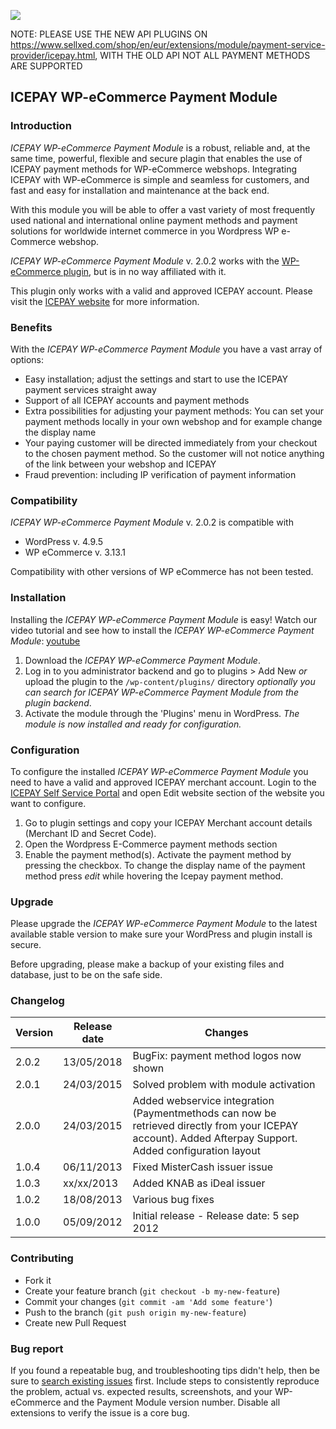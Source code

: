 ![](https://icepay.com/app/themes/icepay/dist/images/logos/logo_icepay.svg)

NOTE: PLEASE USE THE NEW API PLUGINS ON https://www.sellxed.com/shop/en/eur/extensions/module/payment-service-provider/icepay.html, WITH THE OLD API NOT ALL PAYMENT METHODS ARE SUPPORTED

## ICEPAY WP-eCommerce Payment Module

### Introduction


*ICEPAY WP-eCommerce Payment Module* is a robust, reliable and, at the same time, powerful, flexible and secure plagin that enables the use of ICEPAY payment methods for WP-eCommerce webshops. Integrating ICEPAY with WP-eCommerce is simple and seamless for customers, and fast and easy for installation and maintenance at the back end.
 
With this module you will be able to offer a vast variety of most frequently used national and international online payment methods and payment solutions for worldwide internet commerce in you Wordpress WP e-Commerce webshop.
 
*ICEPAY WP-eCommerce Payment Module* v. 2.0.2 works with the [WP-eCommerce plugin](http://wordpress.org/extend/plugins/wp-e-commerce/), but is in no way affiliated with it.


This plugin only works with a valid and approved ICEPAY account. Please visit the [ICEPAY website](http://www.icepay.com/) for more information.
 
### Benefits
 
With the *ICEPAY WP-eCommerce Payment Module* you have a vast array of options:

* Easy installation; adjust the settings and start to use the ICEPAY payment services straight away
* Support of all ICEPAY accounts and payment methods
* Extra possibilities for adjusting your payment methods: You can set your payment methods locally in your own webshop and for example change the display name
* Your paying customer will be directed immediately from your checkout to the chosen payment method. So the customer will not notice anything of the link between your webshop and ICEPAY
* Fraud prevention: including IP verification of payment information


### Compatibility
 
*ICEPAY WP-eCommerce Payment Module* v. 2.0.2 is compatible with
* WordPress v. 4.9.5
* WP eCommerce v. 3.13.1
 
Compatibility with other versions of WP eCommerce has not been tested.
 
### Installation

Installing the *ICEPAY WP-eCommerce Payment Module* is easy! Watch our video tutorial and see how to install the *ICEPAY WP-eCommerce Payment Module*:
[youtube](https://www.youtube.com/watch?v=FJCEUbAkQaI)

1. Download the *ICEPAY WP-eCommerce Payment Module*.
2. Log in to you administrator backend and go to plugins > Add New *or* upload the plugin to the `/wp-content/plugins/` directory
*optionally you can search for *ICEPAY WP-eCommerce Payment Module* from the plugin backend*.
3. Activate the module through the 'Plugins' menu in WordPress.
 *The module is now installed and ready for configuration.*
 
### Configuration
 
To configure the installed *ICEPAY WP-eCommerce Payment Module* you need to have a valid and approved ICEPAY merchant account. Login to the [ICEPAY Self Service Portal](https://portal.icepay.com/NL/Login) and open Edit website section of the website you want to configure.

1. Go to plugin settings and copy your ICEPAY Merchant account details (Merchant ID and Secret Code).
2. Open the Wordpress E-Commerce payment methods section
3. Enable the payment method(s). Activate the payment method by pressing the checkbox. To change the display name of the payment method press *edit* while hovering the Icepay payment method.

### Upgrade
Please upgrade the *ICEPAY WP-eCommerce Payment Module* to the latest available stable version to make sure your WordPress and plugin install is secure.

Before upgrading, please make a backup of your existing files and database, just to be on the safe side. 

### Changelog

Version      | Release date   | Changes
------------ | -------------- | ------------------------
2.0.2       |13/05/2018 | BugFix: payment method logos now shown
2.0.1       |24/03/2015 | Solved problem with module activation
2.0.0        | 24/03/2015    | Added webservice integration (Paymentmethods can now be retrieved directly from your ICEPAY account). Added Afterpay Support. Added configuration layout
1.0.4        | 06/11/2013     | Fixed MisterCash issuer issue 
1.0.3       | xx/xx/2013     | Added KNAB as iDeal issuer
1.0.2        | 18/08/2013     | Various bug fixes
1.0.0         | 05/09/2012     | Initial release - Release date: 5 sep 2012

### Contributing

* Fork it
* Create your feature branch (`git checkout -b my-new-feature`)
* Commit your changes (`git commit -am 'Add some feature'`)
* Push to the branch (`git push origin my-new-feature`)
* Create new Pull Request

### Bug report

If you found a repeatable bug, and troubleshooting tips didn't help, then be sure to [search existing issues]( https://github.com/ICEPAY/WP-eCommerce/issues) first. Include steps to consistently reproduce the problem, actual vs. expected results, screenshots, and your WP-eCommerce and the Payment Module version number. Disable all extensions to verify the issue is a core bug.

